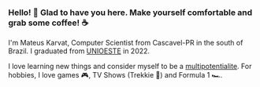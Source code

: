 ### Hello! :wave: Glad to have you here. Make yourself comfortable and grab some coffee! :coffee:

I'm Mateus Karvat, Computer Scientist from Cascavel-PR in the south of Brazil. I graduated from [UNIOESTE](https://www.unioeste.br/portal/) in 2022.

I love learning new things and consider myself to be a [multipotentialite](https://puttylike.com/terminology/). For hobbies, I love games :video_game:, TV Shows (Trekkie :vulcan_salute:) and Formula 1 :racing_car:.

<!--
**MahatKC/MahatKC** is a ✨ _special_ ✨ repository because its `README.md` (this file) appears on your GitHub profile.

Here are some ideas to get you started:

- 🔭 I’m currently working on ...
- 🌱 I’m currently learning ...
- 👯 I’m looking to collaborate on ...
- 🤔 I’m looking for help with ...
- 💬 Ask me about ...
- 📫 How to reach me: ...
- 😄 Pronouns: ...
- ⚡ Fun fact: ...
-->
